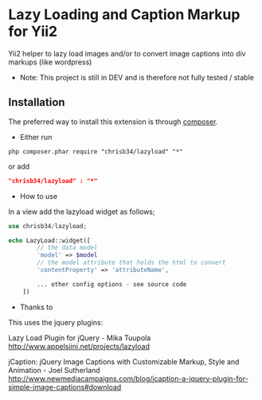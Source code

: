 Lazy Loading and Caption Markup for Yii2
========================================

Yii2 helper to lazy load images and/or to convert image captions into div markups (like wordpress)

* Note: This project is still in DEV and is therefore not fully tested / stable

Installation
------------
The preferred way to install this extension is through [composer](http://getcomposer.org/download/).

* Either run

```
php composer.phar require "chrisb34/lazyload" "*"
```
or add

```json
"chrisb34/lazyload" : "*"
```


* How to use

In a view add the lazyload widget as follows;
```php
use chrisb34/lazyload;

echo LazyLoad::widget([
        // the data model
        'model' => $model
        // the model attribute that holds the html to convert
        'contentProperty' => 'attributeName',

        ... other config options - see source code 
    ]) 
```

* Thanks to

This uses the jquery plugins:

Lazy Load Plugin for jQuery - Mika Tuupola
http://www.appelsiini.net/projects/lazyload

jCaption: jQuery Image Captions with Customizable Markup, Style and Animation - Joel Sutherland
http://www.newmediacampaigns.com/blog/jcaption-a-jquery-plugin-for-simple-image-captions#download